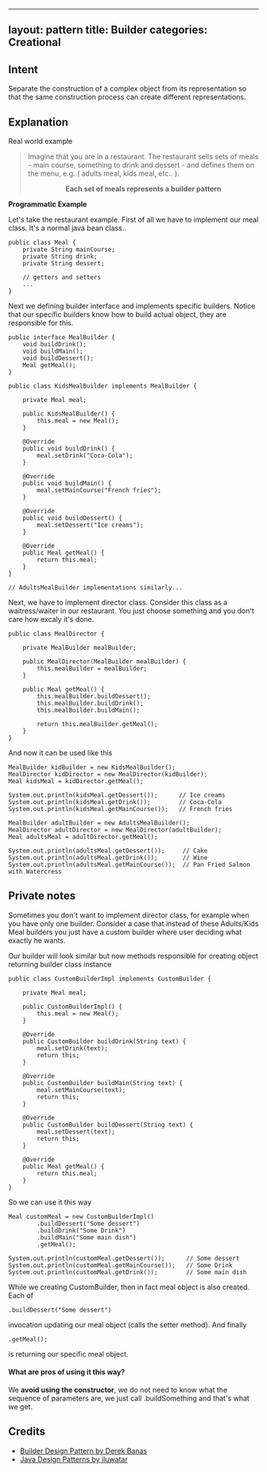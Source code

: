 
---
layout: pattern
title: Builder
categories: Creational
---

## Intent
Separate the construction of a complex object from its
representation so that the same construction process can create different
representations.

## Explanation

Real world example

> Imagine that you are in a restaurant. The restaurant sells sets of meals - main course, something to drink and dessert - and defines them on the menu, e.g. ( adults meal, kids meal, etc.. ).  <br>
> <center><b>Each set of meals represents a builder pattern </b></center>


**Programmatic Example**

Let's take the restaurant example. First of all we have to implement our meal class. It's a normal java bean class..

```
public class Meal {
    private String mainCourse;
    private String drink;
    private String dessert;
    
    // getters and setters
    ...
}
```

Next we defining builder interface and implements specific builders. 
Notice that our specific builders know how to build actual object, they are responsible for this.

```
public interface MealBuilder {
    void buildDrink();
    void buildMain();
    void buildDessert();
    Meal getMeal();
}

public class KidsMealBuilder implements MealBuilder {

    private Meal meal;

    public KidsMealBuilder() {
        this.meal = new Meal();
    }

    @Override
    public void buildDrink() {
        meal.setDrink("Coca-Cola");
    }

    @Override
    public void buildMain() {
        meal.setMainCourse("French fries");
    }

    @Override
    public void buildDessert() {
        meal.setDessert("Ice creams");
    }

    @Override
    public Meal getMeal() {
        return this.meal;
    }
}

// AdultsMealBuilder implementations similarly...
```

Next, we have to implement director class. Consider this class as a waitress/waiter in our restaurant. You just choose something and you don't care how excaly it's done.

```
public class MealDirector {

    private MealBuilder mealBuilder;

    public MealDirector(MealBuilder mealBuilder) {
        this.mealBuilder = mealBuilder;
    }

    public Meal getMeal() {
        this.mealBuilder.buildDessert();
        this.mealBuilder.buildDrink();
        this.mealBuilder.buildMain();

        return this.mealBuilder.getMeal();
    }
}
```

And now it can be used like this

```
MealBuilder kidBuilder = new KidsMealBuilder();
MealDirector kidDirector = new MealDirector(kidBuilder);
Meal kidsMeal = kidDirector.getMeal();

System.out.println(kidsMeal.getDessert());     	// Ice creams
System.out.println(kidsMeal.getDrink());	   	// Coca-Cola
System.out.println(kidsMeal.getMainCourse());  	// French fries

MealBuilder adultBuilder = new AdultsMealBuilder();
MealDirector adultDirector = new MealDirector(adultBuilder);
Meal adultsMeal = adultDirector.getMeal();

System.out.println(adultsMeal.getDessert());     // Cake
System.out.println(adultsMeal.getDrink());		 // Wine
System.out.println(adultsMeal.getMainCourse());  // Pan Fried Salmon with Watercress
```

## Private notes

Sometimes you don't want to implement director class, for example when you have only one builder. Consider a case that instead of these Adults/Kids Meal builders you just have a custom builder where user deciding what exactly he wants. 

Our builder will look similar but now methods responsible for creating object returning builder class instance
```
public class CustomBuilderImpl implements CustomBuilder {

    private Meal meal;

    public CustomBuilderImpl() {
        this.meal = new Meal();
    }

    @Override
    public CustomBuilder buildDrink(String text) {
        meal.setDrink(text);
        return this;
    }

    @Override
    public CustomBuilder buildMain(String text) {
        meal.setMainCourse(text);
        return this;
    }

    @Override
    public CustomBuilder buildDessert(String text) {
        meal.setDessert(text);
        return this;
    }

    @Override
    public Meal getMeal() {
        return this.meal;
    }
}
```
So we can use it this way
```
Meal customMeal = new CustomBuilderImpl()
        .buildDessert("Some dessert")
        .buildDrink("Some Drink")
        .buildMain("Some main dish")
        .getMeal();

System.out.println(customMeal.getDessert());      // Some dessert
System.out.println(customMeal.getMainCourse());   // Some Drink
System.out.println(customMeal.getDrink());		  // Some main dish
```
While we creating CustomBuilder, then in fact meal object is also created. Each of 
```
.buildDessert("Some dessert")
```
invocation updating our meal object (calls the setter method). And finally 
```
.getMeal();
```
is returning our specific meal object.
<br>
<h4>What are pros of using it this way?</h4
<br>
  We <b>avoid using the constructor</b>, we do not need to know what the sequence of parameters are, we just call .buildSomething and that's what we get.
  
## Credits

* [Builder Design Pattern by Derek Banas](https://www.youtube.com/watch?v=9XnsOpjclUg)
* [Java Design Patterns by iluwatar](https://github.com/iluwatar/java-design-patterns/tree/master/builder)